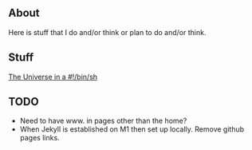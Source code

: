 ## About
Here is stuff that I do and/or think or plan to do and/or think.

## Stuff
[The Universe in a #!/bin/sh](https://www.event-horizon.co.uk/the-universe-in-a)


## TODO
- Need to have www. in pages other than the home?
- When Jekyll is established on M1 then set up locally. Remove github pages links.
